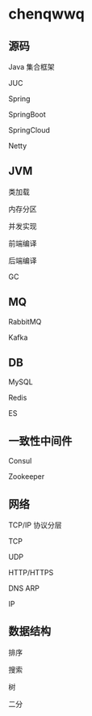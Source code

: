 # chenqwwq





## 源码

Java 集合框架

JUC

Spring

SpringBoot

SpringCloud

Netty





## JVM

类加载

内存分区

并发实现

前端编译

后端编译

GC



## MQ

RabbitMQ

Kafka 





## DB

MySQL

Redis

ES





## 一致性中间件

Consul

Zookeeper





## 网络

TCP/IP 协议分层

TCP

UDP

HTTP/HTTPS

DNS
ARP

IP





## 数据结构

排序

搜索

树

二分